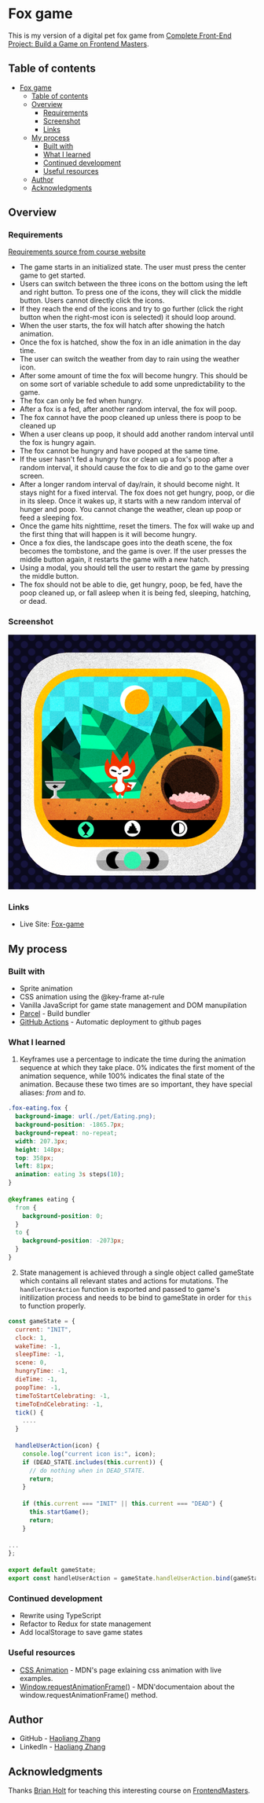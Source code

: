 # Fox game

This is my version of a digital pet fox game from [Complete Front-End Project: Build a Game on Frontend Masters](https://frontendmasters.com/courses/front-end-game/).

## Table of contents

- [Fox game](#fox-game)
  - [Table of contents](#table-of-contents)
  - [Overview](#overview)
    - [Requirements](#requirements)
    - [Screenshot](#screenshot)
    - [Links](#links)
  - [My process](#my-process)
    - [Built with](#built-with)
    - [What I learned](#what-i-learned)
    - [Continued development](#continued-development)
    - [Useful resources](#useful-resources)
  - [Author](#author)
  - [Acknowledgments](#acknowledgments)

## Overview

### Requirements

[Requirements source from course website](https://btholt.github.io/project-fox-game-site/the-project)

- The game starts in an initialized state. The user must press the center game to get started.
- Users can switch between the three icons on the bottom using the left and right button. To press one of the icons, they will click the middle button. Users cannot directly click the icons.
- If they reach the end of the icons and try to go further (click the right button when the right-most icon is selected) it should loop around.
- When the user starts, the fox will hatch after showing the hatch animation.
- Once the fox is hatched, show the fox in an idle animation in the day time.
- The user can switch the weather from day to rain using the weather icon.
- After some amount of time the fox will become hungry. This should be on some sort of variable schedule to add some unpredictability to the game.
- The fox can only be fed when hungry.
- After a fox is a fed, after another random interval, the fox will poop.
- The fox cannot have the poop cleaned up unless there is poop to be cleaned up
- When a user cleans up poop, it should add another random interval until the fox is hungry again.
- The fox cannot be hungry and have pooped at the same time.
- If the user hasn't fed a hungry fox or clean up a fox's poop after a random interval, it should cause the fox to die and go to the game over screen.
- After a longer random interval of day/rain, it should become night. It stays night for a fixed interval. The fox does not get hungry, poop, or die in its sleep. Once it wakes up, it starts with a new random interval of hunger and poop. You cannot change the weather, clean up poop or feed a sleeping fox.
- Once the game hits nighttime, reset the timers. The fox will wake up and the first thing that will happen is it will become hungry.
- Once a fox dies, the landscape goes into the death scene, the fox becomes the tombstone, and the game is over. If the user presses the middle button again, it restarts the game with a new hatch.
- Using a modal, you should tell the user to restart the game by pressing the middle button.
- The fox should not be able to die, get hungry, poop, be fed, have the poop cleaned up, or fall asleep when it is being fed, sleeping, hatching, or dead.

### Screenshot

![screenshot](./screenshot-fox-game.png)

### Links

- Live Site: [Fox-game](https://haolzz.github.io/fox-game/index.html)

## My process

### Built with

- Sprite animation
- CSS animation using the @key-frame at-rule
- Vanilla JavaScript for game state management and DOM manupilation
- [Parcel](https://parceljs.org/) - Build bundler
- [GitHub Actions](https://github.com/features/actions) - Automatic deployment to github pages

### What I learned

1. Keyframes use a percentage to indicate the time during the animation sequence at which they take place. 0% indicates the first moment of the animation sequence, while 100% indicates the final state of the animation. Because these two times are so important, they have special aliases: _from_ and _to_.

```css
.fox-eating.fox {
  background-image: url(./pet/Eating.png);
  background-position: -1865.7px;
  background-repeat: no-repeat;
  width: 207.3px;
  height: 148px;
  top: 358px;
  left: 81px;
  animation: eating 3s steps(10);
}

@keyframes eating {
  from {
    background-position: 0;
  }
  to {
    background-position: -2073px;
  }
}
```

2. State management is achieved through a single object called gameState which contains all relevant states and actions for mutations. The `handlerUserAction` function is exported and passed to game's initilization process and needs to be bind to gameState in order for `this` to function properly.

```js
const gameState = {
  current: "INIT",
  clock: 1,
  wakeTime: -1,
  sleepTime: -1,
  scene: 0,
  hungryTime: -1,
  dieTime: -1,
  poopTime: -1,
  timeToStartCelebrating: -1,
  timeToEndCelebrating: -1,
  tick() {
    ....
  }

  handleUserAction(icon) {
    console.log("current icon is:", icon);
    if (DEAD_STATE.includes(this.current)) {
      // do nothing when in DEAD_STATE.
      return;
    }

    if (this.current === "INIT" || this.current === "DEAD") {
      this.startGame();
      return;
    }

...
};

export default gameState;
export const handleUserAction = gameState.handleUserAction.bind(gameState);
```

### Continued development

- Rewrite using TypeScript
- Refactor to Redux for state management
- Add localStorage to save game states

### Useful resources

- [CSS Animation](https://developer.mozilla.org/en-US/docs/Web/CSS/animation) - MDN's page exlaining css animation with live examples.
- [Window.requestAnimationFrame()](https://developer.mozilla.org/en-US/docs/Web/API/window/requestAnimationFrame) - MDN'documentaion about the window.requestAnimationFrame() method.

## Author

- GitHub - [Haoliang Zhang](https://github.com/HaoLZz)
- LinkedIn - [Haoliang Zhang](https://www.linkedin.com/in/haoliangzhangengineer/)

## Acknowledgments

Thanks [Brian Holt](https://github.com/btholt) for teaching this interesting course on [FrontendMasters](https://frontendmasters.com/).
